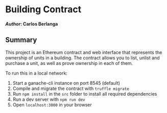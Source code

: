 
# Building Contract
#### *Author*: Carlos Berlanga

## Summary

This project is an Ethereum contract and web interface that represents the ownership of units in a building. The contract allows you to list, unlist and purchase a unit, as well as prove ownership in each of them.

To run this in a local network:

1) Start a ganache-cli instance on port 8545 (default)
2) Compile and migrate the contract with `truffle migrate`
3) Run `npm install` in the `src` folder to install all required dependencies
4) Run a dev server with `npm run dev`
5) Open `localhost:3000` in your browser


